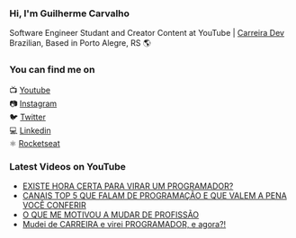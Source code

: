 ### Hi, I'm Guilherme Carvalho

Software Engineer Studant and Creator Content at YouTube | [Carreira Dev](https://www.youtube.com/channel/UCFKcExSRBeEFMBxSJHzGwFw) <br>
Brazilian, Based in Porto Alegre, RS 🌎

### You can find me on

📺 [Youtube](https://www.youtube.com/channel/UCFKcExSRBeEFMBxSJHzGwFw) <br>
📷 [Instagram](https://instagram.com/carreiradev_) <br>
🐦 [Twitter](https://twitter.com/carreiradev_) <br>
💻 [Linkedin](https://app.rocketseat.com.br/me/carreiradev) <br>
⚛️ [Rocketseat](https://app.rocketseat.com.br/me/guilhermecarvalho) <br>


### Latest Videos on YouTube

<!-- YOUTUBE:START -->
- [EXISTE HORA CERTA PARA VIRAR UM PROGRAMADOR?](https://www.youtube.com/watch?v=oBfFzeBN-6E)
- [CANAIS TOP 5 QUE FALAM DE PROGRAMAÇÃO E QUE VALEM A PENA VOCÊ CONFERIR](https://www.youtube.com/watch?v=fpKSGZbTHJY)
- [O QUE ME MOTIVOU A MUDAR DE PROFISSÃO](https://www.youtube.com/watch?v=ZCwmEXctpAE)
- [Mudei de CARREIRA e virei PROGRAMADOR, e agora?!](https://www.youtube.com/watch?v=o__uHANsYNg)
<!-- YOUTUBE:END -->
